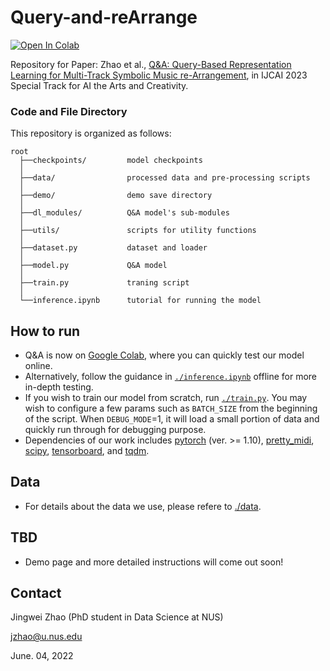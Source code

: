# Query-and-reArrange
<a href="https://colab.research.google.com/drive/1N3XeEfTCWNLTuBp9NWPwzW-hq7Ho7nQA?usp=sharing" rel="nofollow"><img src="https://camo.githubusercontent.com/84f0493939e0c4de4e6dbe113251b4bfb5353e57134ffd9fcab6b8714514d4d1/68747470733a2f2f636f6c61622e72657365617263682e676f6f676c652e636f6d2f6173736574732f636f6c61622d62616467652e737667" alt="Open In Colab" data-canonical-src="https://colab.research.google.com/assets/colab-badge.svg" style="max-width: 100%;"></a>

Repository for Paper: Zhao et al., [Q&A: Query-Based Representation Learning for Multi-Track Symbolic Music re-Arrangement](https://smcnus.comp.nus.edu.sg/archive/pdf/2023/2023_IJCAI_music_rearrangement.pdf), in IJCAI 2023 Special Track for AI the Arts and Creativity.

### Code and File Directory
This repository is organized as follows:
```
root
  ├──checkpoints/         model checkpoints
  │    
  ├──data/                processed data and pre-processing scripts
  │    
  ├──demo/                demo save directory
  │       
  ├──dl_modules/          Q&A model's sub-modules
  │    
  ├──utils/               scripts for utility functions
  │    
  ├──dataset.py           dataset and loader
  │   
  ├──model.py             Q&A model
  │   
  ├──train.py             traning script
  │ 
  └──inference.ipynb      tutorial for running the model
```

## How to run
* Q&A is now on [Google Colab](https://colab.research.google.com/drive/1N3XeEfTCWNLTuBp9NWPwzW-hq7Ho7nQA?usp=sharing), where you can quickly test our model online.
* Alternatively, follow the guidance in [`./inference.ipynb`](./inference.ipynb) offline for more in-depth testing. 
* If you wish to train our model from scratch, run [`./train.py`](./train.py). You may wish to configure a few params such as `BATCH_SIZE` from the beginning of the script. When `DEBUG_MODE`=$1$, it will load a small portion of data and quickly run through for debugging purpose.
* Dependencies of our work includes [pytorch](https://pytorch.org/) (ver. >= 1.10), [pretty_midi](https://pypi.org/project/pretty_midi/), [scipy](https://pypi.org/project/scipy/), [tensorboard](https://pypi.org/project/tensorboard/), and [tqdm](https://pypi.org/project/tqdm/2.2.3/).

## Data
* For details about the data we use, please refere to [./data](./data).

## TBD
* Demo page and more detailed instructions will come out soon!

## Contact
Jingwei Zhao (PhD student in Data Science at NUS)

jzhao@u.nus.edu

June. 04, 2022
 
